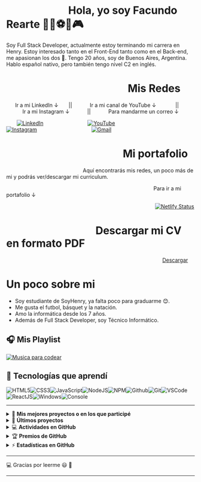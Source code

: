 #                          Hola, yo soy Facundo Rearte 👨‍💻⚽🏀🎮

Soy Full Stack Developer, actualmente estoy terminando mi carrera en Henry. Estoy interesado tanto en el Front-End tanto como en el Back-end, me apasionan los dos 🤯.
Tengo 20 años, soy de Buenos Aires, Argentina. Hablo español nativo, pero también tengo nivel C2 en inglés.

#                                                  Mis Redes
      Ir a mi LinkedIn ↓        ||             Ir a mi canal de YouTube ↓             ||             Ir a mi Instagram ↓             ||            Para mandarme un correo ↓

       [![LinkedIn](https://img.shields.io/badge/linkedin-%230077B5.svg?&style=for-the-badge&logo=linkedin&logoColor=white)](https://www.linkedin.com/in/facundorearte13/)                              [![YouTube](https://img.shields.io/badge/youtube-%23FF0000.svg?&style=for-the-badge&logo=youtube&logoColor=white)](https://www.youtube.com/channel/UCUxBKsRMaCXh-0N-ipI8pPw/featured)                                     [![Instagram](https://img.shields.io/badge/Instagram-E4405F?style=for-the-badge&logo=instagram&logoColor=white)](https://www.instagram.com/facu_dian/)                                     [![Gmail](https://img.shields.io/badge/Gmail-%230077B5.svg?&style=for-the-badge&logo=gmail&logoColor=red?labelColor=red)](mailto:facundorearte13@gmail.com?%20Subject=Contacto%20para%20trabajo)

#                                                Mi portafolio
                                                    Aquí encontrarás mis redes, un poco más de mi y podrás ver/descargar mi curriculum.

                                                                                                    Para ir a mi portafolio ↓

                                                                                                     [![Netlify Status](https://api.netlify.com/api/v1/badges/1ca3e57c-bd70-4375-b905-deeb450bec9d/deploy-status)](https://facundorearte.netlify.app/)

#                                     Descargar mi CV en formato PDF

                                                                                                          [Descargar](https://acortar.link/2b4wRj)

# Un poco sobre mi

- Soy estudiante de SoyHenry, ya falta poco para graduarme 😊.
- Me gusta el futbol, básquet y la natación.
- Amo la informática desde los 7 años.
- Además de Full Stack Developer, soy Técnico Informático.

## :headphones: Mis Playlist

[![Musica para codear](https://img.shields.io/badge/Programming%20Music-%231DB954.svg?&style=for-the-badge&logo=spotify&logoColor=white)](https://open.spotify.com/playlist/1PKYiQbbX3Fak5c9SiYpFQ)

## :wrench: Tecnologías que aprendí

![HTML5](https://img.icons8.com/color/30/html-5.png)![CSS3](https://img.icons8.com/color/30/css3.png)![JavaScript](https://img.icons8.com/color/30/javascript.png)![NodeJS](https://img.icons8.com/color/30/nodejs.png)![NPM](https://img.icons8.com/color/30/npm.png)![Github](https://img.icons8.com/material-outlined/30/github.png)![Git](https://img.icons8.com/color/30/git.png)![VSCode](https://img.icons8.com/color/30/visual-studio-code-2019.png)![ReactJS](https://img.icons8.com/color/30/react-native.png)![Windows](https://img.icons8.com/color/30/windows-10.png)![Console](https://img.icons8.com/color/30/console.png)

---

<!-- markdownlint-disable MD033 -->

<details>
    <summary>&#128240 <b>Mis mejores proyectos o en los que participé</b></summary><br/>

<!-- BLOG-POST-LIST:START -->
- [Henropoly](https://github.com/matiasgarrid0/Henropoly)
- [PI-DOGS](https://github.com/FacuRearte/PI-DOGS)
<!-- BLOG-POST-LIST:END -->

</details>

<details>
    <summary>&#128240 <b>Últimos proyectos</b></summary><br/>

<!-- BLOG-POST-LIST:START -->
- [APP-CLIMA](https://github.com/FacuRearte/Proyectos/tree/master/React-4/Weather-APP)
- [PI-DOGS](https://github.com/FacuRearte/PI-DOGS)
- [Shop](https://github.com/FacuRearte/Proyectos/tree/master/React-2/Shop-clothes)
<!-- BLOG-POST-LIST:END -->

</details>

<details>
    <summary>&#128187 <b>Actividades en GitHub</b></summary><br/>

<!--START_SECTION:activity-->
-Actualmente trabajando en: `Henropoly`.
<!--END_SECTION:activity-->

</details>

<details>
    <summary>&#127942 <b>Premios de GitHub</b></summary><br/>

![Github Trophy](https://github-profile-trophy.vercel.app/?username=FacuRearte)

</details>

<details>
    <summary>&#9889 <b>Estadísticas en GitHub</b></summary><br/>

![Mis estadísticas de GitHub](https://github-readme-stats.vercel.app/api?username=FacuRearte&show_icons=true&theme=tokyonight)
[![Mis lenguajes](https://github-readme-stats.vercel.app/api/top-langs/?username=FacuRearte&theme=tokyonight)](https://github.com/anuraghazra/github-readme-stats)


</details>

<!-- markdownlint-enable MD033 -->

---

:computer: Gracias por leerme 😃 :pray:

----


